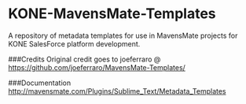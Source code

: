 KONE-MavensMate-Templates
====================

A repository of metadata templates for use in MavensMate projects for KONE SalesForce platform development.

###Credits
Original credit goes to joeferraro @ https://github.com/joeferraro/MavensMate-Templates/

###Documentation
http://mavensmate.com/Plugins/Sublime_Text/Metadata_Templates   
